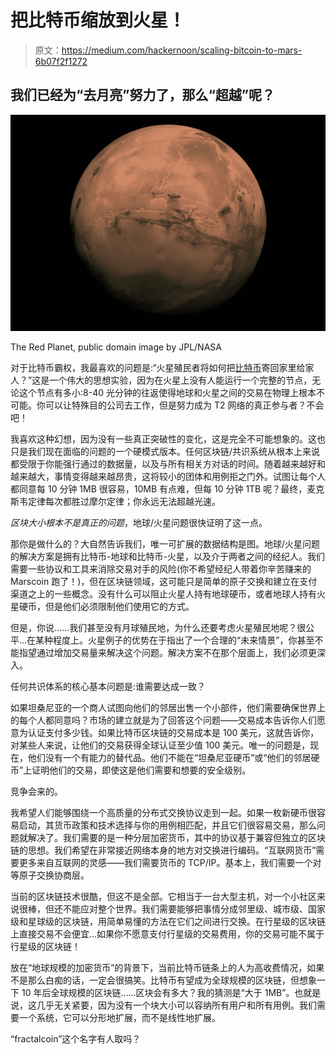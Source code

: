 # 把比特币缩放到火星！

> 原文：<https://medium.com/hackernoon/scaling-bitcoin-to-mars-6b07f2f1272>

## 我们已经为“去月亮”努力了，那么“超越”呢？

![](img/2eff6c2de5f51632b0aa0a10942263bd.png)

The Red Planet, public domain image by JPL/NASA

对于比特币霸权，我最喜欢的问题是:“火星殖民者将如何把[比特币](https://hackernoon.com/tagged/bitcoin)寄回家里给家人？”这是一个伟大的思想实验，因为在火星上没有人能运行一个完整的节点，无论这个节点有多小:8-40 光分钟的往返使得地球和火星之间的交易在物理上根本不可能。你可以让特殊目的公司去工作，但是努力成为 T2 网络的真正参与者？不会吧！

我喜欢这种幻想，因为没有一些真正突破性的变化，这是完全不可能想象的。这也只是我们现在面临的问题的一个硬模式版本。任何区块链/共识系统从根本上来说都受限于你能强行通过的数据量，以及与所有相关方对话的时间。随着越来越好和越来越大，事情变得越来越昂贵，这将较小的团体和用例拒之门外。试图让每个人都同意每 10 分钟 1MB 很容易，10MB 有点难，但每 10 分钟 1TB 呢？最终，麦克斯韦定律每次都胜过摩尔定律；你永远无法超越光速。

*区块大小根本不是真正的问题*，地球/火星问题很快证明了这一点。

那你是做什么的？大自然告诉我们，唯一可扩展的数据结构是图。地球/火星问题的解决方案是拥有比特币-地球和比特币-火星，以及介于两者之间的经纪人。我们需要一些协议和工具来消除交易对手的风险(你不希望经纪人带着你辛苦赚来的 Marscoin 跑了！)，但在区块链领域，这可能只是简单的原子交换和建立在支付渠道之上的一些概念。没有什么可以阻止火星人持有地球硬币，或者地球人持有火星硬币，但是他们必须限制他们使用它的方式。

但是，你说……我们甚至没有月球殖民地，为什么还要考虑火星殖民地呢？很公平…在某种程度上。火星例子的优势在于指出了一个合理的“未来情景”，你甚至不能指望通过增加交易量来解决这个问题。解决方案不在那个层面上，我们必须更深入。

任何共识体系的核心基本问题是:谁需要达成一致？

如果坦桑尼亚的一个商人试图向他们的邻居出售一个小部件，他们需要确保世界上的每个人都同意吗？市场的建立就是为了回答这个问题——交易成本告诉你人们愿意为认证支付多少钱。如果比特币区块链的交易成本是 100 美元，这就告诉你，对某些人来说，让他们的交易获得全球认证至少值 100 美元。唯一的问题是，现在，他们没有一个有能力的替代品。他们不能在“坦桑尼亚硬币”或“他们的邻居硬币”上证明他们的交易，即使这是他们需要和想要的安全级别。

竞争会来的。

我希望人们能够围绕一个高质量的分布式交换协议走到一起。如果一枚新硬币很容易启动，其货币政策和技术选择与你的用例相匹配，并且它们很容易交易，那么问题就解决了。我们需要的是一种分层加密货币，其中的协议基于兼容但独立的区块链的思想。我们希望在非常接近网络本身的地方对交换进行编码。“互联网货币”需要更多来自互联网的灵感——我们需要货币的 TCP/IP。基本上，我们需要一个对等原子交换协商层。

当前的区块链技术很酷，但这不是全部。它相当于一台大型主机，对一个小社区来说很棒，但还不能应对整个世界。我们需要能够把事情分成邻里级、城市级、国家级和星球级的区块链，用简单易懂的方法在它们之间进行交换。在行星级的区块链上直接交易不会便宜…如果你不愿意支付行星级的交易费用，你的交易可能不属于行星级的区块链！

放在“地球规模的加密货币”的背景下，当前比特币链条上的人为高收费情况，如果不是那么白痴的话，一定会很搞笑。比特币有望成为全球规模的区块链，但想象一下 10 年后全球规模的区块链……区块会有多大？我的猜测是“大于 1MB”。也就是说，这几乎无关紧要，因为没有一个块大小可以容纳所有用户和所有用例。我们需要一个系统，它可以分形地扩展，而不是线性地扩展。

“fractalcoin”这个名字有人取吗？